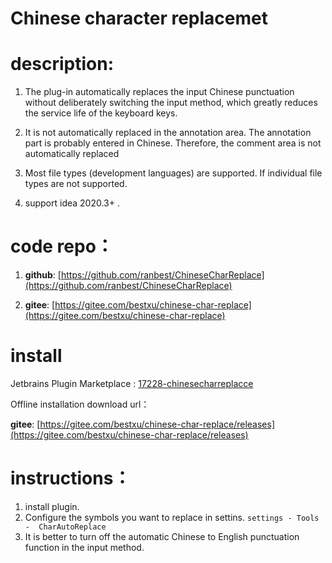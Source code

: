 # Chinese character replacemet

# description:
 1. The plug-in automatically replaces the input Chinese punctuation without deliberately switching the input method, which greatly reduces the service life of the keyboard keys.


 2. It is not automatically replaced in the annotation area. The annotation part is probably entered in Chinese. Therefore, the comment area is not automatically replaced


 3. Most file types (development languages) are supported. If individual file types are not supported.


 4. support idea 2020.3+ .

# code repo：

1) **github**: [https://github.com/ranbest/ChineseCharReplace](https://github.com/ranbest/ChineseCharReplace)


2) **gitee**: [https://gitee.com/bestxu/chinese-char-replace](https://gitee.com/bestxu/chinese-char-replace)


# install

  Jetbrains Plugin Marketplace : [17228-chinesecharreplacce](https://plugins.jetbrains.com/plugin/17228-chinesecharreplacce)

  Offline installation download url：

  **gitee**: [https://gitee.com/bestxu/chinese-char-replace/releases](https://gitee.com/bestxu/chinese-char-replace/releases)



# instructions：
1. install plugin.
2. Configure the symbols you want to replace in settins.
   `
	settings - Tools -  CharAutoReplace 
	`
3. It is better to turn off the automatic Chinese to English punctuation function in the input method.



  